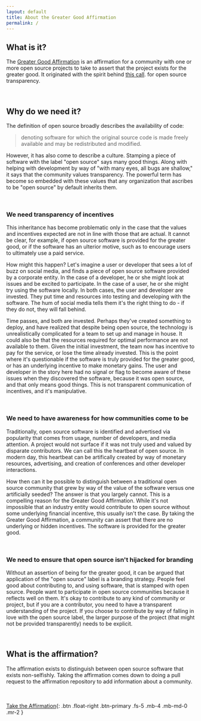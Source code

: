 ```yaml
---
layout: default
title: About the Greater Good Affirmation
permalink: /
---
```



## What is it?

The [Greater Good Affirmation](https://www.github.com/good-labs/greater-good-affirmation) is an affirmation
for a community with one or more open source projects to take to assert that the project
exists for the greater good. It originated with the spirit behind [this call](https://vsoch.github.io/2019/transparency/).
for open source transparency.

<br>

## Why do we need it?

The definition of open source broadly describes the availability of code:

> denoting software for which the original source code is made freely available and may be redistributed and modified.

However, it has also come to describe a culture. Stamping a piece of software with
the label "open source" says many good things. Along with helping with development
by way of "with many eyes, all bugs are shallow," it says that the community values
transparency. The powerful term has become so embedded with these values that any
organization that ascribes to be "open source" by default inherits them.

<br>

### We need transparency of incentives

This inheritance has become problematic only in the case that the values and incentives expected
are not in line with those that are actual. It cannot be clear, for example,
if open source software is provided for the greater good, or if the software
has an ulterior motive, such as to encourage users to ultimately use a paid service.

How might this happen? Let's imagine a user or developer that sees a lot of buzz
on social media, and finds a piece of open source software provided by a corporate entity.
In the case of a developer, he or she might look at issues and be excited to participate.
In the case of a user, he or she might try using the software locally. In both cases,
the user and developer are invested. They put time and resources into testing and developing
with the software. The hum of social media tells them it's the right thing to do - if they 
do not, they will fall behind.

Time passes, and both are invested. Perhaps they've created something to deploy, and have
realized that despite being open source, the technology is unrealistically complicated for a team to set up and manage in house. 
It could also be that the resources required for optimal performance are not available to them.
Given the initial investment, the team now has incentive to pay for the service, or lose the time
already invested. This is the point where it's questionable if the software is truly provided for
the greater good, or has an underlying incentive to make monetary gains. The user and developer
in the story here had no signal or flag to become aware of these issues when they discovered
the software, because it was open source, and that only means good things. This
is not transparent communication of incentives, and it's manipulative. 

<br>

### We need to have awareness for how communities come to be

Traditionally, open source software is identified and advertised via
popularity that comes from usage, number of developers, and media attention.
A project would not surface if it was not truly used and valued by disparate contributors. 
We can call this the heartbeat of open source. In modern day, this heartbeat can
be artifically created by way of monetary resources, advertising, and creation
of conferences and other developer interactions.

How then can it be possible to distinguish between a traditional open
source community that grew by way of the value of the software versus one artificially
seeded? The answer is that you largely cannot. This is a compelling reason for the
Greater Good Affirmation. While it's not impossible that an industry entity would contribute
to open source without some underlying financial incentive, this usually isn't the case.
By taking the Greater Good Affirmation, a community can assert that there are no
underlying or hidden incentives. The software is provided for the greater good.

<br>

### We need to ensure that open source isn't hijacked for branding

Without an assertion of being for the greater good, it can be argued that
application of the "open source" label is a branding strategy.
People feel good about contributing to, and using software, that is stamped with
open source. People want to participate in open source communities because it reflects
well on them. It's okay to contribute to any kind of community or project,
but if you are a contributor, you need to have a transparent understanding 
of the project. If you choose to contribute by way of falling in love with
the open source label, the larger purpose of the project (that might not be provided
transparently) needs to be explicit. 

<br>

## What is the affirmation?

The affirmation exists to distinguish between open source software that exists non-selfishly.
Taking the affirmation comes down to doing a pull request to the affirmation repository
to add information about a community.

<br><br>
[Take the Affirmation](https://github.com/good-labs/greater-good-affirmation/edit/master/participants.csv){: .btn .float-right .btn-primary .fs-5 .mb-4 .mb-md-0 .mr-2 }
